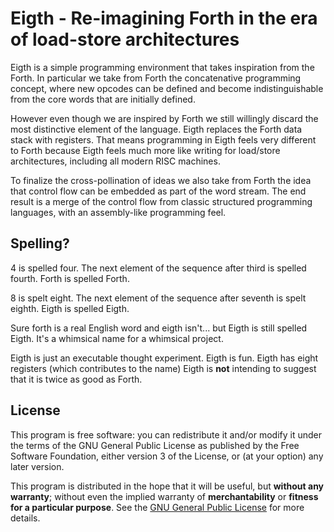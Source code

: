 Eigth - Re-imagining Forth in the era of load-store architectures
=================================================================

Eigth is a simple programming environment that takes inspiration from
the Forth. In particular we take from Forth the concatenative
programming concept, where new opcodes can be defined and become
indistinguishable from the core words that are initially defined.

However even though we are inspired by Forth we still willingly discard
the most distinctive element of the language. Eigth replaces the Forth
data stack with registers. That means programming in Eigth feels very
different to Forth because Eigth feels much more like writing for
load/store architectures, including all modern RISC machines.

To finalize the cross-pollination of ideas we also take from Forth
the idea that control flow can be embedded as part of the word stream.
The end result is a merge of the control flow from classic structured
programming languages, with an assembly-like programming feel.

Spelling?
---------

4 is spelled four. The next element of the sequence after third is
spelled fourth. Forth is spelled Forth.

8 is spelt eight. The next element of the sequence after seventh is
spelt eighth. Eigth is spelled Eigth.

Sure forth is a real English word and eigth isn't... but Eigth is still
spelled Eigth. It's a whimsical name for a whimsical project.

Eigth is just an executable thought experiment. Eigth is fun. Eigth has
eight registers (which contributes to the name) Eigth is **not**
intending to suggest that it is twice as good as Forth.

License
-------

This program is free software: you can redistribute it and/or modify it
under the terms of the GNU General Public License as published by the
Free Software Foundation, either version 3 of the License, or (at your
option) any later version.

This program is distributed in the hope that it will be useful, but
**without any warranty**; without even the implied warranty of
**merchantability** or **fitness for a particular purpose**. See the
[GNU General Public License](LICENSE.md) for more details.
